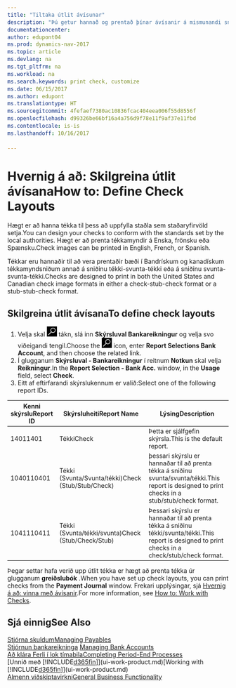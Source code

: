 ```yaml
---
title: "Tiltaka útlit ávísunar"
description: "Þú getur hannað og prentað þínar ávísanir á mismunandi sniði til að vera í samræmi við staðla."
documentationcenter: 
author: edupont04
ms.prod: dynamics-nav-2017
ms.topic: article
ms.devlang: na
ms.tgt_pltfrm: na
ms.workload: na
ms.search.keywords: print check, customize
ms.date: 06/15/2017
ms.author: edupont
ms.translationtype: HT
ms.sourcegitcommit: 4fefaef7380ac10836fcac404eea006f55d8556f
ms.openlocfilehash: d99326be66bf16a4a756d9f78e11f9af37e11fbd
ms.contentlocale: is-is
ms.lasthandoff: 10/16/2017

---
```

# <a name="how-to-define-check-layouts"></a><span data-ttu-id="2bea5-103">Hvernig á að: Skilgreina útlit ávísana</span><span class="sxs-lookup"><span data-stu-id="2bea5-103">How to: Define Check Layouts</span></span>
<span data-ttu-id="2bea5-104">Hægt er að hanna tékka til þess að uppfylla staðla sem staðaryfirvöld setja.</span><span class="sxs-lookup"><span data-stu-id="2bea5-104">You can design your checks to conform with the standards set by the local authorities.</span></span> <span data-ttu-id="2bea5-105">Hægt er að prenta tékkamyndir á Enska, frönsku eða Spænsku.</span><span class="sxs-lookup"><span data-stu-id="2bea5-105">Check images can be printed in English, French, or Spanish.</span></span>

<span data-ttu-id="2bea5-106">Tékkar eru hannaðir til að vera prentaðir bæði í Bandrískum og kanadískum tékkamyndsniðum annað á sniðinu tékki-svunta-tékki  eða á sniðinu svunta-svunta-tékki.</span><span class="sxs-lookup"><span data-stu-id="2bea5-106">Checks are designed to print in both the United States and Canadian check image formats in either a check-stub-check format or a stub-stub-check format.</span></span>

## <a name="to-define-check-layouts"></a><span data-ttu-id="2bea5-107">Skilgreina útlit ávísana</span><span class="sxs-lookup"><span data-stu-id="2bea5-107">To define check layouts</span></span>
1. <span data-ttu-id="2bea5-108">Velja skal ![Leit að síðu eða skýrslu](media/ui-search/search_small.png "Leit að síðu eða skýrslu táknið") tákn, slá inn **Skýrsluval Bankareikningur** og velja svo viðeigandi tengil.</span><span class="sxs-lookup"><span data-stu-id="2bea5-108">Choose the ![Search for Page or Report](media/ui-search/search_small.png "Search for Page or Report icon") icon, enter **Report Selections Bank Account**, and then choose the related link.</span></span>
2. <span data-ttu-id="2bea5-109">Í glugganum **Skýrsluval - Bankareikningur** í reitnum **Notkun** skal velja **Reikningur**.</span><span class="sxs-lookup"><span data-stu-id="2bea5-109">In the **Report Selection - Bank Acc.** window, in the **Usage** field, select **Check**.</span></span>
3. <span data-ttu-id="2bea5-110">Eitt af eftirfarandi skýrslukennum er valið:</span><span class="sxs-lookup"><span data-stu-id="2bea5-110">Select one of the following report IDs.</span></span>

| <span data-ttu-id="2bea5-111">Kenni skýrslu</span><span class="sxs-lookup"><span data-stu-id="2bea5-111">Report ID</span></span> | <span data-ttu-id="2bea5-112">Skýrsluheiti</span><span class="sxs-lookup"><span data-stu-id="2bea5-112">Report Name</span></span> | <span data-ttu-id="2bea5-113">Lýsing</span><span class="sxs-lookup"><span data-stu-id="2bea5-113">Description</span></span> |
| --- | --- | --- |
| <span data-ttu-id="2bea5-114">1401</span><span class="sxs-lookup"><span data-stu-id="2bea5-114">1401</span></span> |<span data-ttu-id="2bea5-115">Tékki</span><span class="sxs-lookup"><span data-stu-id="2bea5-115">Check</span></span> |<span data-ttu-id="2bea5-116">Þetta er sjálfgefin skýrsla.</span><span class="sxs-lookup"><span data-stu-id="2bea5-116">This is the default report.</span></span> |
| <span data-ttu-id="2bea5-117">10401</span><span class="sxs-lookup"><span data-stu-id="2bea5-117">10401</span></span> |<span data-ttu-id="2bea5-118">Tékki (Svunta/Svunta/tékki)</span><span class="sxs-lookup"><span data-stu-id="2bea5-118">Check (Stub/Stub/Check)</span></span> |<span data-ttu-id="2bea5-119">þessari skýrslu er hannaðar til að prenta tékka á sniðinu svunta/svunta/tékki.</span><span class="sxs-lookup"><span data-stu-id="2bea5-119">This report is designed to print checks in a stub/stub/check format.</span></span> |
| <span data-ttu-id="2bea5-120">10411</span><span class="sxs-lookup"><span data-stu-id="2bea5-120">10411</span></span> |<span data-ttu-id="2bea5-121">Tékki (Svunta/tékki/svunta)</span><span class="sxs-lookup"><span data-stu-id="2bea5-121">Check (Stub/Check/Stub)</span></span> |<span data-ttu-id="2bea5-122">Þessari skýrslu er hannaðar til að prenta tékka á sniðinu tékki/svunta/tékki.</span><span class="sxs-lookup"><span data-stu-id="2bea5-122">This report is designed to print checks in a check/stub/check format.</span></span> |

<span data-ttu-id="2bea5-123">Þegar settar hafa verið upp útlit tékka er hægt að prenta tékka úr glugganum **greiðslubók** .</span><span class="sxs-lookup"><span data-stu-id="2bea5-123">When you have set up check layouts, you can print checks from the **Payment Journal** window.</span></span> <span data-ttu-id="2bea5-124">Frekari upplýsingar, sjá [Hvernig á að: vinna með ávísanir](payables-how-work-checks.md).</span><span class="sxs-lookup"><span data-stu-id="2bea5-124">For more information, see [How to: Work with Checks](payables-how-work-checks.md).</span></span>

## <a name="see-also"></a><span data-ttu-id="2bea5-125">Sjá einnig</span><span class="sxs-lookup"><span data-stu-id="2bea5-125">See Also</span></span>
[<span data-ttu-id="2bea5-126">Stjórna skuldum</span><span class="sxs-lookup"><span data-stu-id="2bea5-126">Managing Payables</span></span>](payables-manage-payables.md)  
<span data-ttu-id="2bea5-127">[Stjórnun bankareikninga](bank-manage-bank-accounts.md) </span><span class="sxs-lookup"><span data-stu-id="2bea5-127">[Managing Bank Accounts](bank-manage-bank-accounts.md) </span></span>  
[<span data-ttu-id="2bea5-128">Að klára Ferli í lok tímabila</span><span class="sxs-lookup"><span data-stu-id="2bea5-128">Completing Period-End Processes</span></span>](year-how-complete-period-end-processes.md)  
<span data-ttu-id="2bea5-129">[Unnið með [!INCLUDE[d365fin](includes/d365fin_md.md)]](ui-work-product.md)</span><span class="sxs-lookup"><span data-stu-id="2bea5-129">[Working with [!INCLUDE[d365fin](includes/d365fin_md.md)]](ui-work-product.md)</span></span>  
[<span data-ttu-id="2bea5-130">Almenn viðskiptavirkni</span><span class="sxs-lookup"><span data-stu-id="2bea5-130">General Business Functionality</span></span>](ui-across-business-areas.md)

